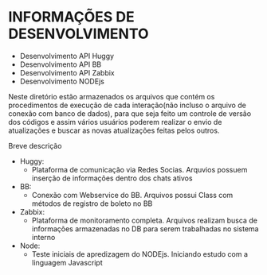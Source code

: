 INFORMAÇÕES DE DESENVOLVIMENTO
=============================

- Desenvolvimento API Huggy
- Desenvolvimento API BB
- Desenvolvimento API Zabbix
- Desenvolvimento NODEjs


Neste diretório estão armazenados os arquivos que contém os procedimentos de execução de cada interação(não incluso o arquivo de conexão com banco de dados), para que seja feito um controle de versão dos códigos e assim vários usuários poderem realizar o envio de atualizações e buscar as novas atualizações feitas pelos outros.

Breve descrição
- Huggy:
    - Plataforma de comunicação via Redes Socias. Arquvios possuem inserção de informações dentro dos chats ativos
- BB:
    - Conexão com Webservice do BB. Arquivos possui Class com métodos de registro de boleto no BB
- Zabbix:
    - Plataforma de monitoramento completa. Arquivos realizam busca de informações armazenadas no DB para serem trabalhadas no sistema interno
- Node:
    - Teste iniciais de apredizagem do NODEjs. Iniciando estudo com a linguagem Javascript

